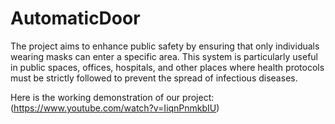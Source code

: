 AutomaticDoor
=======

The project aims to enhance public safety by ensuring that only individuals wearing masks can enter a specific area.
This system is particularly useful in public spaces, offices, hospitals, and other places where health protocols must
be strictly followed to prevent the spread of infectious diseases.

Here is the working demonstration of our project:
(https://www.youtube.com/watch?v=IiqnPnmkbIU)
